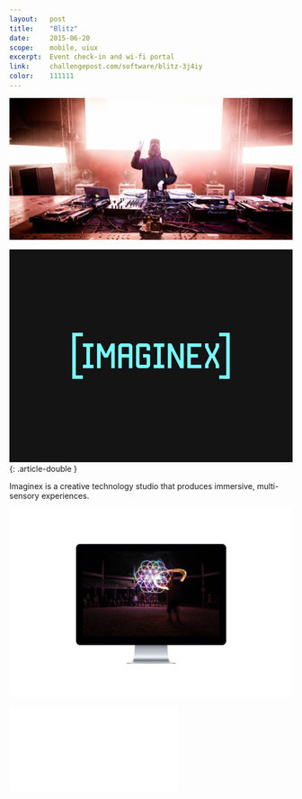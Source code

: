 ```yaml
---
layout:   post
title:    "Blitz"
date:     2015-06-20
scope:    mobile, uiux
excerpt:  Event check-in and wi-fi portal
link:     challengepost.com/software/blitz-3j4iy
color:    111111
---
```


![Dreamscape](/images/imaginex_dreamscape.jpg)

![Bumper](/images/imaginex_bumper.gif){: .article-double }

<p class="article-double article-text">Imaginex is a creative technology studio that produces immersive, multi-sensory experiences.</p>

![Web](/images/imaginex_web-display.png)

<div class="article-wrapper">
    <div class="embed-container">
        <iframe src="//player.vimeo.com/video/67373009?title=0&amp;byline=0&amp;portrait=0&amp;color=78ffff" frameborder="0" webkitallowfullscreen mozallowfullscreen allowfullscreen></iframe>
    </div>
</div>